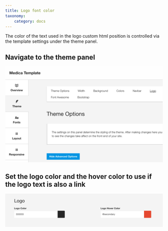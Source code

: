 ```yaml
---
title: Logo font color
taxonomy:
    category: docs
---
```



The color of the text used in the logo custom html position is controlled via the template settings under the theme panel.

## Navigate to the theme panel
![ZGFv5 Theme Panel](/images/logo/theme-panel.png)
 
 
## Set the logo color and the hover color to use if the logo text is also a link
![Logo Font Color](/images/logo/logo-color.png)
 